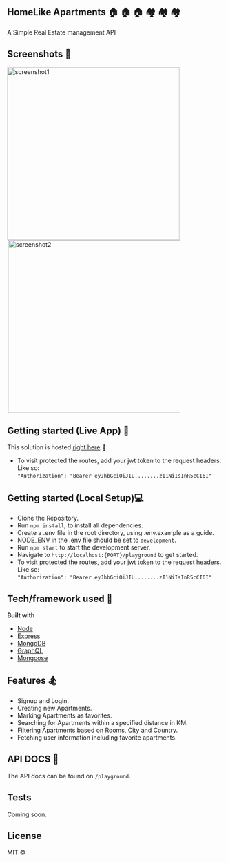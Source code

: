 ## HomeLike Apartments 🏠 🏠 🏠 🏘 🏘 🏘
A Simple Real Estate management API
 
## Screenshots 📸
<img src="https://user-images.githubusercontent.com/27797745/140667098-3417f326-8bd7-4c9c-a822-05505fcaa0c8.png" alt="screenshot1" width="400" style="margin-right:2px; display:inline-block;"/> <img src="https://user-images.githubusercontent.com/27797745/140667111-b7376e3d-5248-4dcd-affb-7dfce73fc5f8.png" alt="screenshot2" width="400" style="margin-left:2px; display:inline-block;"/>

## Getting started (Live App) 🎉
This solution is hosted [right here](https://ohmlike.herokuapp.com/playground) 🚀
- To visit protected the routes, add your jwt token to the request headers. Like so:  
 `"Authorization": "Bearer eyJhbGciOiJIU........zI1NiIsInR5cCI6I"`

## Getting started (Local Setup)💻
- Clone the Repository.
- Run `npm install`, to install all dependencies.
- Create a .env file in the root directory, using .env.example as a guide.
-  NODE_ENV in the .env file should be set to `development`.
-  Run `npm start` to start the development server.
- Navigate to `http://localhost:{PORT}/playground` to get started.
- To visit protected the routes, add your jwt token to the request headers. Like so:  
 `"Authorization": "Bearer eyJhbGciOiJIU........zI1NiIsInR5cCI6I"`

## Tech/framework used 🧰

<b>Built with</b>
- [Node](https://nodejs.org/en/)
- [Express](https://expressjs.com)
- [MongoDB](https://mongodb.com)
- [GraphQL](https://graphql.org)
- [Mongoose](https://mongoosejs.com)

## Features 🏂
- Signup and Login.
- Creating new Apartments.
- Marking Apartments as favorites.
- Searching for Apartments within a specified distance in KM.
- Filtering Apartments based on Rooms, City and Country.
- Fetching user information including favorite apartments.

## API DOCS 📕
The API docs can be found on `/playground`.

## Tests
Coming soon.

## License

MIT ©
